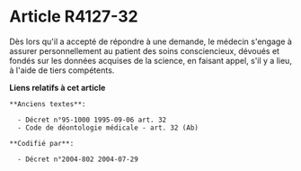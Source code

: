 # Article R4127-32

Dès lors qu'il a accepté de répondre à une demande, le médecin s'engage à assurer personnellement au patient des soins
consciencieux, dévoués et fondés sur les données acquises de la science, en faisant appel, s'il y a lieu, à l'aide de tiers
compétents.

**Liens relatifs à cet article**

	**Anciens textes**:

	  - Décret n°95-1000 1995-09-06 art. 32
	  - Code de déontologie médicale - art. 32 (Ab)

	**Codifié par**:

	  - Décret n°2004-802 2004-07-29
